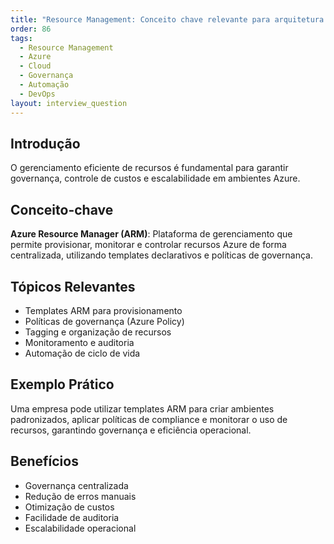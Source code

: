 ```yaml
---
title: "Resource Management: Conceito chave relevante para arquitetura no Azure"
order: 86
tags:
  - Resource Management
  - Azure
  - Cloud
  - Governança
  - Automação
  - DevOps
layout: interview_question
---
```


## Introdução
O gerenciamento eficiente de recursos é fundamental para garantir governança, controle de custos e escalabilidade em ambientes Azure.

## Conceito-chave
**Azure Resource Manager (ARM)**: Plataforma de gerenciamento que permite provisionar, monitorar e controlar recursos Azure de forma centralizada, utilizando templates declarativos e políticas de governança.

## Tópicos Relevantes
- Templates ARM para provisionamento
- Políticas de governança (Azure Policy)
- Tagging e organização de recursos
- Monitoramento e auditoria
- Automação de ciclo de vida

## Exemplo Prático
Uma empresa pode utilizar templates ARM para criar ambientes padronizados, aplicar políticas de compliance e monitorar o uso de recursos, garantindo governança e eficiência operacional.

## Benefícios
- Governança centralizada
- Redução de erros manuais
- Otimização de custos
- Facilidade de auditoria
- Escalabilidade operacional
